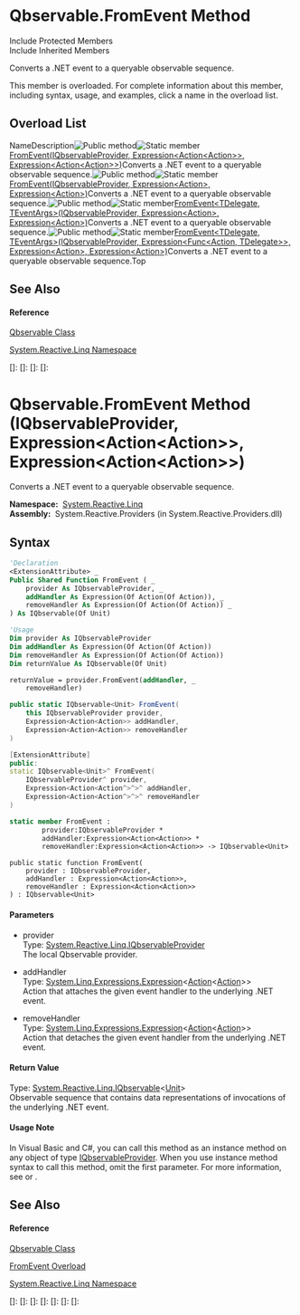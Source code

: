 # Qbservable.FromEvent Method

Include Protected Members  
Include Inherited Members

Converts a .NET event to a queryable observable sequence.

This member is overloaded. For complete information about this member, including syntax, usage, and examples, click a name in the overload list.

## Overload List

NameDescription![Public method](images\Hh303103.pubmethod(en-us,VS.103).gif "Public method")![Static member](images\Hh244319.static(en-us,VS.103).gif "Static member")[FromEvent<TEventArgs>(IQbservableProvider, Expression<Action<Action<TEventArgs>>>, Expression<Action<Action<TEventArgs>>>)](https://msdn.microsoft.com/en-us/library/m:system.reactive.linq.qbservable.fromevent%60%601(system.reactive.linq.iqbservableprovider%2csystem.linq.expressions.expression%7bsystem.action%7bsystem.action%7b%60%600%7d%7d%7d%2csystem.linq.expressions.expression%7bsystem.action%7bsystem.action%7b%60%600%7d%7d%7d)(v=VS.103))Converts a .NET event to a queryable observable sequence.![Public method](images\Hh303103.pubmethod(en-us,VS.103).gif "Public method")![Static member](images\Hh244319.static(en-us,VS.103).gif "Static member")[FromEvent(IQbservableProvider, Expression<Action<Action>>, Expression<Action<Action>>)](https://msdn.microsoft.com/en-us/library/m:system.reactive.linq.qbservable.fromevent(system.reactive.linq.iqbservableprovider%2csystem.linq.expressions.expression%7bsystem.action%7bsystem.action%7d%7d%2csystem.linq.expressions.expression%7bsystem.action%7bsystem.action%7d%7d)(v=VS.103))Converts a .NET event to a queryable observable sequence.![Public method](images\Hh303103.pubmethod(en-us,VS.103).gif "Public method")![Static member](images\Hh244319.static(en-us,VS.103).gif "Static member")[FromEvent<TDelegate, TEventArgs>(IQbservableProvider, Expression<Action<TDelegate>>, Expression<Action<TDelegate>>)](https://msdn.microsoft.com/en-us/library/m:system.reactive.linq.qbservable.fromevent%60%602(system.reactive.linq.iqbservableprovider%2csystem.linq.expressions.expression%7bsystem.action%7b%60%600%7d%7d%2csystem.linq.expressions.expression%7bsystem.action%7b%60%600%7d%7d)(v=VS.103))Converts a .NET event to a queryable observable sequence.![Public method](images\Hh303103.pubmethod(en-us,VS.103).gif "Public method")![Static member](images\Hh244319.static(en-us,VS.103).gif "Static member")[FromEvent<TDelegate, TEventArgs>(IQbservableProvider, Expression<Func<Action<TEventArgs>, TDelegate>>, Expression<Action<TDelegate>>, Expression<Action<TDelegate>>)](https://msdn.microsoft.com/en-us/library/m:system.reactive.linq.qbservable.fromevent%60%602(system.reactive.linq.iqbservableprovider%2csystem.linq.expressions.expression%7bsystem.func%7bsystem.action%7b%60%601%7d%2c%60%600%7d%7d%2csystem.linq.expressions.expression%7bsystem.action%7b%60%600%7d%7d%2csystem.linq.expressions.expression%7bsystem.action%7b%60%600%7d%7d)(v=VS.103))Converts a .NET event to a queryable observable sequence.Top

## See Also

#### Reference

[Qbservable Class](Qbservable\Qbservable.md)

[System.Reactive.Linq Namespace](System.Reactive.Linq\System.Reactive.Linq.md)

[]: 
[]: 
[]: 
[]: 
# Qbservable.FromEvent Method (IQbservableProvider, Expression\<Action\<Action\>\>, Expression\<Action\<Action\>\>)

Converts a .NET event to a queryable observable sequence.

**Namespace:**  [System.Reactive.Linq](System.Reactive.Linq\System.Reactive.Linq.md)  
**Assembly:**  System.Reactive.Providers (in System.Reactive.Providers.dll)

## Syntax

```vb
'Declaration
<ExtensionAttribute> _
Public Shared Function FromEvent ( _
    provider As IQbservableProvider, _
    addHandler As Expression(Of Action(Of Action)), _
    removeHandler As Expression(Of Action(Of Action)) _
) As IQbservable(Of Unit)
```

```vb
'Usage
Dim provider As IQbservableProvider
Dim addHandler As Expression(Of Action(Of Action))
Dim removeHandler As Expression(Of Action(Of Action))
Dim returnValue As IQbservable(Of Unit)

returnValue = provider.FromEvent(addHandler, _
    removeHandler)
```

```csharp
public static IQbservable<Unit> FromEvent(
    this IQbservableProvider provider,
    Expression<Action<Action>> addHandler,
    Expression<Action<Action>> removeHandler
)
```

```c++
[ExtensionAttribute]
public:
static IQbservable<Unit>^ FromEvent(
    IQbservableProvider^ provider, 
    Expression<Action<Action^>^>^ addHandler, 
    Expression<Action<Action^>^>^ removeHandler
)
```

```fsharp
static member FromEvent : 
        provider:IQbservableProvider * 
        addHandler:Expression<Action<Action>> * 
        removeHandler:Expression<Action<Action>> -> IQbservable<Unit> 
```

```jscript
public static function FromEvent(
    provider : IQbservableProvider, 
    addHandler : Expression<Action<Action>>, 
    removeHandler : Expression<Action<Action>>
) : IQbservable<Unit>
```

#### Parameters

- provider  
  Type: [System.Reactive.Linq.IQbservableProvider](IQbservableProvider\IQbservableProvider.md)  
  The local Qbservable provider.

- addHandler  
  Type: [System.Linq.Expressions.Expression](https://msdn.microsoft.com/en-us/library/Bb335710)\<[Action](https://msdn.microsoft.com/en-us/library/018hxwa8)\<[Action](https://msdn.microsoft.com/en-us/library/Bb534741)\>\>  
  Action that attaches the given event handler to the underlying .NET event.

- removeHandler  
  Type: [System.Linq.Expressions.Expression](https://msdn.microsoft.com/en-us/library/Bb335710)\<[Action](https://msdn.microsoft.com/en-us/library/018hxwa8)\<[Action](https://msdn.microsoft.com/en-us/library/Bb534741)\>\>  
  Action that detaches the given event handler from the underlying .NET event.

#### Return Value

Type: [System.Reactive.Linq.IQbservable](IQbservable\IQbservable(TSource).md)\<[Unit](Unit\Unit.md)\>  
Observable sequence that contains data representations of invocations of the underlying .NET event.

#### Usage Note

In Visual Basic and C\#, you can call this method as an instance method on any object of type [IQbservableProvider](IQbservableProvider\IQbservableProvider.md). When you use instance method syntax to call this method, omit the first parameter. For more information, see [](https://msdn.microsoft.com/en-us/library/Bb384936) or [](https://msdn.microsoft.com/en-us/library/Bb383977).

## See Also

#### Reference

[Qbservable Class](Qbservable\Qbservable.md)

[FromEvent Overload](FromEvent\Qbservable.FromEvent.md)

[System.Reactive.Linq Namespace](System.Reactive.Linq\System.Reactive.Linq.md)

[]: 
[]: 
[]: 
[]: 
[]: 
[]: 
[]: 